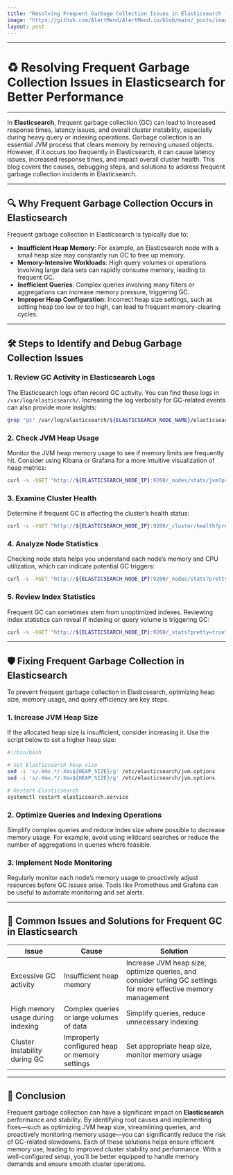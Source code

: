 ```yaml
---
title: "Resolving Frequent Garbage Collection Issues in Elasticsearch for Better Performance"
image: "https://github.com/AlertMend/AlertMend.io/blob/main/_posts/images/frequent_garbage_collection_issues_in_elasticsearch.png?raw=true"
layout: post
---
```


---
# ♻️ **Resolving Frequent Garbage Collection Issues in Elasticsearch for Better Performance**
---

In **Elasticsearch**, frequent garbage collection (GC) can lead to increased response times, latency issues, and overall cluster instability, especially during heavy query or indexing operations. Garbage collection is an essential JVM process that clears memory by removing unused objects. However, if it occurs too frequently in Elasticsearch, it can cause latency issues, increased response times, and impact overall cluster health. This blog covers the causes, debugging steps, and solutions to address frequent garbage collection incidents in Elasticsearch.

---

## 🔍 **Why Frequent Garbage Collection Occurs in Elasticsearch**

Frequent garbage collection in Elasticsearch is typically due to:
- **Insufficient Heap Memory**: For example, an Elasticsearch node with a small heap size may constantly run GC to free up memory.
- **Memory-Intensive Workloads**: High query volumes or operations involving large data sets can rapidly consume memory, leading to frequent GC.
- **Inefficient Queries**: Complex queries involving many filters or aggregations can increase memory pressure, triggering GC.
- **Improper Heap Configuration**: Incorrect heap size settings, such as setting heap too low or too high, can lead to frequent memory-clearing cycles.

---

## 🛠️ **Steps to Identify and Debug Garbage Collection Issues**

### 1. **Review GC Activity in Elasticsearch Logs**
The Elasticsearch logs often record GC activity. You can find these logs in `/var/log/elasticsearch/`. Increasing the log verbosity for GC-related events can also provide more insights:
```bash
grep "gc" /var/log/elasticsearch/${ELASTICSEARCH_NODE_NAME}/elasticsearch.log
```

### 2. **Check JVM Heap Usage**
Monitor the JVM heap memory usage to see if memory limits are frequently hit. Consider using Kibana or Grafana for a more intuitive visualization of heap metrics:
```bash
curl -s -XGET "http://${ELASTICSEARCH_NODE_IP}:9200/_nodes/stats/jvm?pretty=true" | grep -A 2 heap_used_in_bytes
```

### 3. **Examine Cluster Health**
Determine if frequent GC is affecting the cluster’s health status:
```bash
curl -s -XGET "http://${ELASTICSEARCH_NODE_IP}:9200/_cluster/health?pretty=true"
```

### 4. **Analyze Node Statistics**
Checking node stats helps you understand each node’s memory and CPU utilization, which can indicate potential GC triggers:
```bash
curl -s -XGET "http://${ELASTICSEARCH_NODE_IP}:9200/_nodes/stats?pretty=true"
```

### 5. **Review Index Statistics**
Frequent GC can sometimes stem from unoptimized indexes. Reviewing index statistics can reveal if indexing or query volume is triggering GC:
```bash
curl -s -XGET "http://${ELASTICSEARCH_NODE_IP}:9200/_stats?pretty=true"
```

---

## 🛡️ **Fixing Frequent Garbage Collection in Elasticsearch**

To prevent frequent garbage collection in Elasticsearch, optimizing heap size, memory usage, and query efficiency are key steps.

### 1. **Increase JVM Heap Size**
If the allocated heap size is insufficient, consider increasing it. Use the script below to set a higher heap size:
```bash
#!/bin/bash

# Set Elasticsearch heap size
sed -i 's/-Xms.*/-Xms${HEAP_SIZE}/g' /etc/elasticsearch/jvm.options
sed -i 's/-Xmx.*/-Xmx${HEAP_SIZE}/g' /etc/elasticsearch/jvm.options

# Restart Elasticsearch
systemctl restart elasticsearch.service
```

### 2. **Optimize Queries and Indexing Operations**
Simplify complex queries and reduce index size where possible to decrease memory usage. For example, avoid using wildcard searches or reduce the number of aggregations in queries where feasible.

### 3. **Implement Node Monitoring**
Regularly monitor each node’s memory usage to proactively adjust resources before GC issues arise. Tools like Prometheus and Grafana can be useful to automate monitoring and set alerts.

---

## 🔄 **Common Issues and Solutions for Frequent GC in Elasticsearch**

| **Issue**                        | **Cause**                                    | **Solution**                                            |
|----------------------------------|----------------------------------------------|---------------------------------------------------------|
| Excessive GC activity            | Insufficient heap memory                     | Increase JVM heap size, optimize queries, and consider tuning GC settings for more effective memory management |
| High memory usage during indexing | Complex queries or large volumes of data    | Simplify queries, reduce unnecessary indexing           |
| Cluster instability during GC     | Improperly configured heap or memory settings | Set appropriate heap size, monitor memory usage         |

---

## 🚀 **Conclusion**

Frequent garbage collection can have a significant impact on **Elasticsearch** performance and stability. By identifying root causes and implementing fixes—such as optimizing JVM heap size, streamlining queries, and proactively monitoring memory usage—you can significantly reduce the risk of GC-related slowdowns. Each of these solutions helps ensure efficient memory use, leading to improved cluster stability and performance. With a well-configured setup, you’ll be better equipped to handle memory demands and ensure smooth cluster operations.


